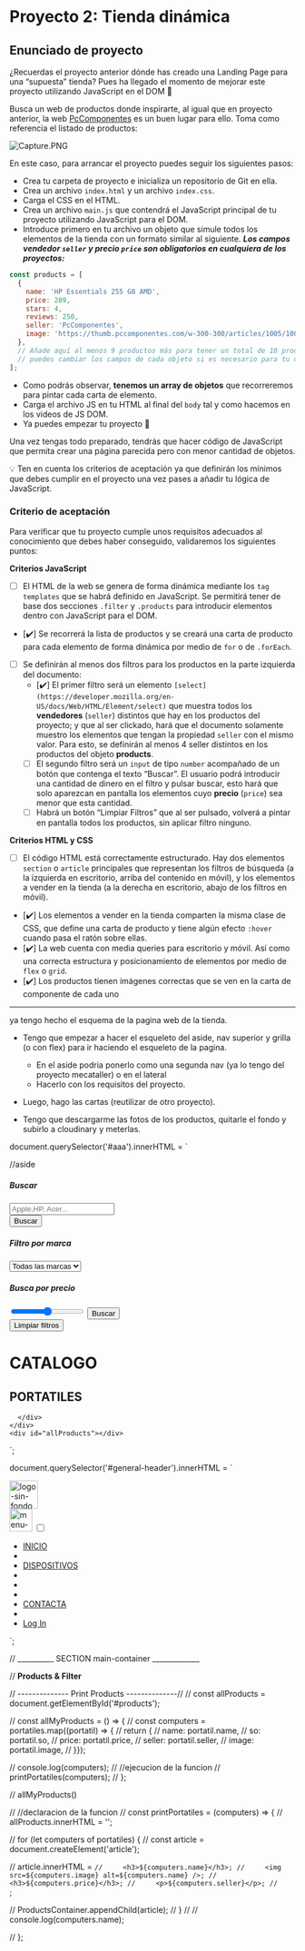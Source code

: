 # Proyecto 2: Tienda dinámica

## Enunciado de proyecto

¿Recuerdas el proyecto anterior dónde has creado una Landing Page para una “supuesta” tienda? Pues ha llegado el momento de mejorar este proyecto utilizando JavaScript en el DOM 🤘

Busca un web de productos donde inspirarte, al igual que en proyecto anterior, la web [PcComponentes](https://www.pccomponentes.com/portatiles) es un buen lugar para ello. Toma como referencia el listado de productos:

![Capture.PNG](https://s3-us-west-2.amazonaws.com/secure.notion-static.com/59649ffa-04ec-4db4-8a17-cad226271439/Capture.png)

En este caso, para arrancar el proyecto puedes seguir los siguientes pasos:

- Crea tu carpeta de proyecto e inicializa un repositorio de Git en ella.
- Crea un archivo `index.html` y un archivo `index.css`.
- Carga el CSS en el HTML.
- Crea un archivo `main.js` que contendrá el JavaScript principal de tu proyecto utilizando JavaScript para el DOM.
- Introduce primero en tu archivo un objeto que simule todos los elementos de la tienda con un formato similar al siguiente. ***Los campos vendedor `seller` y precio `price` son obligatorios en cualquiera de los proyectos:***

```jsx
const products = [
  {
    name: 'HP Essentials 255 G8 AMD',
    price: 289,
    stars: 4,
    reviews: 250,
    seller: 'PcComponentes',
    image: 'https://thumb.pccomponentes.com/w-300-300/articles/1005/10057282/1639-hp-essential-255-g8-amd-3020e-8gb-256gb-ssd-156.jpg'
  },
  // Añade aquí al menos 9 productos más para tener un total de 10 productos
  // puedes cambiar los campos de cada objeto si es necesario para tu diseño...
];
```

- Como podrás observar, **tenemos un array de objetos** que recorreremos para pintar cada carta de elemento.
- Carga el archivo JS en tu HTML al final del `body` tal y como hacemos en los videos de JS DOM.
- Ya puedes empezar tu proyecto 🚀

Una vez tengas todo preparado, tendrás que hacer código de JavaScript que permita crear una página parecida pero con menor cantidad de objetos.

<aside>
💡 Ten en cuenta los criterios de aceptación ya que definirán los mínimos que debes cumplir en el proyecto una vez pases a añadir tu lógica de JavaScript.

</aside>

### Criterio de aceptación

Para verificar que tu proyecto cumple unos requisitos adecuados al conocimiento que debes haber conseguido, validaremos los siguientes puntos:

**Criterios JavaScript**

- [ ]  El HTML de la web se genera de forma dinámica mediante los `tag templates` que se habrá definido en JavaScript. Se permitirá tener de base dos secciones `.filter` y `.products` para introducir elementos dentro con JavaScript para el DOM.
- [✔️]  Se recorrerá la lista de productos y se creará una carta de producto para cada elemento de forma dinámica por medio de `for` o de `.forEach`.
- [ ]  Se definirán al menos dos filtros para los productos en la parte izquierda del documento:
    - [✔️]  El primer filtro será un elemento `[select](https://developer.mozilla.org/en-US/docs/Web/HTML/Element/select)` que muestra todos los **vendedores** (`seller`) distintos que hay en los productos del proyecto; y que al ser clickado, hará que el documento solamente muestro los elementos que tengan la propiedad `seller` con el mismo valor. Para esto, se definirán al menos 4 seller distintos en los productos del objeto **products**.
    - [ ]  El segundo filtro será un `input` de tipo `number` acompañado de un botón que contenga el texto “Buscar”. El usuario podrá introducir una cantidad de dinero en el filtro y pulsar buscar, esto hará que solo aparezcan en pantalla los elementos cuyo **precio** (`price`) sea menor que esta cantidad.
    - [ ]  Habrá un botón “Limpiar Filtros” que al ser pulsado, volverá a pintar en pantalla todos los productos, sin aplicar filtro ninguno.

**Criterios HTML y CSS**

- [ ]  El código HTML está correctamente estructurado. Hay dos elementos `section` o `article` principales que representan los filtros de búsqueda (a la izquierda en escritorio, arriba del contenido en móvil), y los elementos a vender en la tienda (a la derecha en escritorio, abajo de los filtros en móvil).
- [✔️]  Los elementos a vender en la tienda comparten la misma clase de CSS, que define una carta de producto y tiene algún efecto `:hover` cuando pasa el ratón sobre ellas.
- [✔️]  La web cuenta con media queries para escritorio y móvil. Así como una correcta estructura y posicionamiento de elementos por medio de `flex` o `grid`.
- [✔️]  Los productos tienen imágenes correctas que se ven en la carta de componente de cada uno


--------------------------------------------

ya tengo hecho el esquema de la pagina web de la tienda.

- Tengo que empezar a hacer el esqueleto del aside, nav superior y grilla (o con flex) para ir haciendo el esqueleto de la pagina.
    - En el aside podria ponerlo como una segunda nav (ya lo tengo del proyecto mecataller) o en el lateral
    - Hacerlo con los requisitos del proyecto.
- Luego, hago las cartas (reutilizar de otro proyecto).

- Tengo que descargarme las fotos de los productos, quitarle el fondo y subirlo a cloudinary y meterlas.



<!-- codigo by potatoes  -->
document.querySelector('#aaa').innerHTML = `
  <div id="products-container"> //aside
    <div id="filter">
      <div class="filter-1"></div>
      <div class="filter-2">
        <div>
          <h5>Buscar</h5>
          <input id="searchInput" type="text" placeholder="Apple,HP, Acer...">
          <div class="searchBtnCamera"><button id="button-search-pc">Buscar</button></div>
        </div>
        <div>
          <h5>Filtro por marca</h5>
          <label for="brand-list"></label>
          <select name="brand-list" id="brand-list">
          //aqui hacer un bucle for, que me vaya pintando todos mis seller
            <option value="All">Todas las marcas</option>
            <option value="Apple">Apple</option>
            <option value="HP">HP</option>
            <option value="ASUS">ASUS</option>
            <option value="MSI">MSI</option>
            <option value="Lenovo">Lenovo</option>
          </select>
        </div>
        <div>
          <h5>Busca por precio</h5>
          <input id="input-price" type="range" id="price-range">
          <button id="button-price">Buscar</button>
        </div>
        <button id="button-clean">Limpiar filtros</button>
      </div>
    </div>
    <div id="products-content">
      <div class="title">
        <h1>CATALOGO</h1>
        <h2>PORTATILES</h2>
        
      </div>
    </div>
    <div id="allProducts"></div>
  </div>
`;

document.querySelector('#general-header').innerHTML = `
<div id="general-header">
  <div class="logo">
    <a href="#"><img src="/logo-sin-fondo.png" alt="logo-sin-fondo" width="50px" height="50px"></a>
  </div>
  <nav class="navbar">
    <div class="menu-container">
      <label class="navbar-toggle" id="navbar-toggle" for="chkToggle">
        <img class="menu-movil" src="/toggle-navbar-sin-fondo.png" alt="menu-movil" width="40px" height="40px">
      </label>
      <input type="checkbox" id="chkToggle" />
      <ul class="main-nav" id="menu">
        <li><a href="#" class="nav-links">INICIO</a></li>
        <li><div class="separator"></div></li>
        <li><a href="#" class="nav-links">DISPOSITIVOS</a></li>
        <li><div class="separator"></div></li>
        <li><a href="#" class="nav-links"></a></li>
        <li><div class="separator"></div></li>
        <li><a href="#" class="nav-links">CONTACTA</a></li>
        <li><div class="separator"></div></li>
        <li><a href="#" class="nav-links">Log In</a></li>
      </ul>
    </div>
  </nav>
</div>
`;

// __________ SECTION main-container _____________

// __________Products & Filter__________

// -------------- Print Products --------------//
// const allProducts = document.getElementById('#products');

// const allMyProducts = () => {
//   const computers = portatiles.map((portatil) => {
//     return {
//         name: portatil.name,
//         so: portatil.so,
//         price: portatil.price,
//         seller: portatil.seller,
//         image: portatil.image,
//   }});

//   console.log(computers);
//   //ejecucion de la funcion
//   printPortatiles(computers);
// };

// allMyProducts()

// //declaracion de la funcion
// const printPortatiles = (computers) => {
//   allProducts.innerHTML = '';

//   for (let computers of portatiles) {
//     const article = document.createElement('article');

//     article.innerHTML = `
//     <h3>${computers.name}</h3>;
//     <img src=${computers.image} alt=${computers.name} />;
//     <h3>${computers.price}</h3>;
//     <p>${computers.seller}</p>;
//     `;

//     ProductsContainer.appendChild(article);
//   }
//   // console.log(computers.name);

// };
